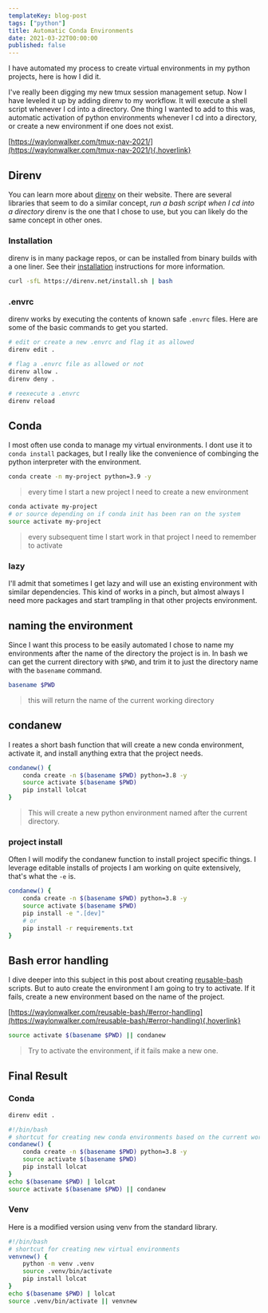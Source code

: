 ```yaml
---
templateKey: blog-post
tags: ["python"]
title: Automatic Conda Environments
date: 2021-03-22T00:00:00
published: false
---
```


I have automated my process to create virtual environments in my python
projects, here is how I did it.

I've really been digging my new tmux session management setup. Now I have
leveled it up by adding direnv to my workflow. It will execute a shell script
whenever I cd into a directory. One thing I wanted to add to this was,
automatic activation of python environments whenever I cd into a directory, or
create a new environment if one does not exist.

[https://waylonwalker.com/tmux-nav-2021/](https://waylonwalker.com/tmux-nav-2021/){.hoverlink}

## Direnv

You can learn more about [direnv](https://direnv.net/) on their website. There
are several libraries that seem to do a similar concept, _run a bash script
when I cd into a directory_ direnv is the one that I chose to use, but you can
likely do the same concept in other ones.

### Installation

direnv is in many package repos, or can be installed from binary builds with a
one liner. See their [installation](https://direnv.net/docs/installation.html)
instructions for more information.

```bash
curl -sfL https://direnv.net/install.sh | bash
```

### .envrc

direnv works by executing the contents of known safe `.envrc` files. Here are
some of the basic commands to get you started.

```bash
# edit or create a new .envrc and flag it as allowed
direnv edit .

# flag a .envrc file as allowed or not
direnv allow .
direnv deny .

# reexecute a .envrc
direnv reload
```

## Conda

I most often use conda to manage my virtual environments. I dont use it to
`conda install` packages, but I really like the convenience of combinging the
python interpreter with the environment.

```bash
conda create -n my-project python=3.9 -y
```

> every time I start a new project I need to create a new environment

```bash
conda activate my-project
# or source depending on if conda init has been ran on the system
source activate my-project
```

> every subsequent time I start work in that project I need to remember to activate

### lazy

I'll admit that sometimes I get lazy and will use an existing environment with
similar dependencies. This kind of works in a pinch, but almost always I need
more packages and start trampling in that other projects environment.

## naming the environment

Since I want this process to be easily automated I chose to name my
environments after the name of the directory the project is in. In bash we can
get the current directory with `$PWD`, and trim it to just the directory name
with the `basename` command.

```bash
basename $PWD
```

> this will return the name of the current working directory

## condanew

I reates a short bash function that will create a new conda environment,
activate it, and install anything extra that the project needs.

```bash
condanew() {
    conda create -n $(basename $PWD) python=3.8 -y
    source activate $(basename $PWD)
    pip install lolcat
}
```

> This will create a new python environment named after the current directory.

### project install

Often I will modify the condanew function to install project specific things.
I leverage editable installs of projects I am working on quite extensively,
that's what the `-e` is.

```bash
condanew() {
    conda create -n $(basename $PWD) python=3.8 -y
    source activate $(basename $PWD)
    pip install -e ".[dev]"
    # or
    pip install -r requirements.txt
}
```

## Bash error handling

I dive deeper into this subject in this post about creating
[reusable-bash](https://waylonwalker.com/reusable-bash/#error-handling)
scripts. But to auto create the environment I am going to try to activate. If
it fails, create a new environment based on the name of the project.

[https://waylonwalker.com/reusable-bash/#error-handling](https://waylonwalker.com/reusable-bash/#error-handling){.hoverlink}

```bash
source activate $(basename $PWD) || condanew
```

> Try to activate the environment, if it fails make a new one.

## Final Result

### Conda

```bash
direnv edit .
```

```bash
#!/bin/bash
# shortcut for creating new conda environments based on the current working directory
condanew() {
    conda create -n $(basename $PWD) python=3.8 -y
    source activate $(basename $PWD)
    pip install lolcat
}
echo $(basename $PWD) | lolcat
source activate $(basename $PWD) || condanew
```

### Venv

Here is a modified version using venv from the standard library.

```bash
#!/bin/bash
# shortcut for creating new virtual environments
venvnew() {
    python -m venv .venv
    source .venv/bin/activate
    pip install lolcat
}
echo $(basename $PWD) | lolcat
source .venv/bin/activate || venvnew
```
